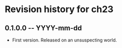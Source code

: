 # Revision history for ch23

## 0.1.0.0 -- YYYY-mm-dd

* First version. Released on an unsuspecting world.
